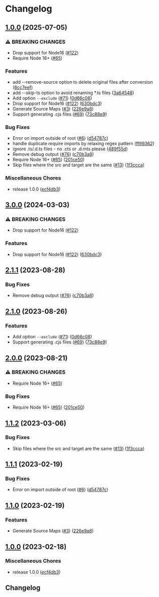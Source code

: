 # Changelog

## [1.0.0](https://github.com/jchip/ts2mjs/compare/v3.0.0...v1.0.0) (2025-07-05)


### ⚠ BREAKING CHANGES

* Drop support for Node16 ([#122](https://github.com/jchip/ts2mjs/issues/122))
* Require Node 16+ ([#65](https://github.com/jchip/ts2mjs/issues/65))

### Features

* add --remove-source option to delete original files after conversion ([6cc7eef](https://github.com/jchip/ts2mjs/commit/6cc7eef5d7daa52b025d266a631e670f5e00cf7e))
* add --skip-ts option to avoid renaming *.ts files ([3a64548](https://github.com/jchip/ts2mjs/commit/3a64548ffa5055925c89ed346f7927db68a80b18))
* Add option `--exclude` ([#71](https://github.com/jchip/ts2mjs/issues/71)) ([0d66c08](https://github.com/jchip/ts2mjs/commit/0d66c086da16fdce562d6eaed8635ee9b7247032))
* Drop support for Node16 ([#122](https://github.com/jchip/ts2mjs/issues/122)) ([630bdc3](https://github.com/jchip/ts2mjs/commit/630bdc3cde664c6f94a2a219ded21cf2700a4681))
* Generate Source Maps ([#3](https://github.com/jchip/ts2mjs/issues/3)) ([226e9a8](https://github.com/jchip/ts2mjs/commit/226e9a8c28736901ec3765cc5aacb28669e8e30b))
* Support generating .cjs files ([#69](https://github.com/jchip/ts2mjs/issues/69)) ([73c88e9](https://github.com/jchip/ts2mjs/commit/73c88e9e5f6eef4ce007e53afe3f9b95c1e5e196))


### Bug Fixes

* Error on import outside of root ([#6](https://github.com/jchip/ts2mjs/issues/6)) ([d54787c](https://github.com/jchip/ts2mjs/commit/d54787c368536c85172ca7e8397d86331679db43))
* handle duplicate require imports by relaxing regex pattern ([ff99362](https://github.com/jchip/ts2mjs/commit/ff993625a2ee14a73387123ce803db041b18fafe))
* ignore .ts/.d.ts files - no .cts or .d.mts please ([489f55d](https://github.com/jchip/ts2mjs/commit/489f55d5905c1aee9aefa70279e4af06e2de2b18))
* Remove debug output ([#76](https://github.com/jchip/ts2mjs/issues/76)) ([c70b3a8](https://github.com/jchip/ts2mjs/commit/c70b3a85e7761c55523bd41becb6c28d78758010))
* Require Node 16+ ([#65](https://github.com/jchip/ts2mjs/issues/65)) ([201ce50](https://github.com/jchip/ts2mjs/commit/201ce50ddf02b721fd7c1255b9f80ecc9171661f))
* Skip files where the src and target are the same ([#13](https://github.com/jchip/ts2mjs/issues/13)) ([1f3ccca](https://github.com/jchip/ts2mjs/commit/1f3ccca067e550df5601fc5821ffb1de25251e2f))


### Miscellaneous Chores

* release 1.0.0 ([ecf4db3](https://github.com/jchip/ts2mjs/commit/ecf4db3dab534b5490fb3f9f5720669419e704db))

## [3.0.0](https://github.com/streetsidesoftware/ts2mjs/compare/v2.1.1...v3.0.0) (2024-03-03)


### ⚠ BREAKING CHANGES

* Drop support for Node16 ([#122](https://github.com/streetsidesoftware/ts2mjs/issues/122))

### Features

* Drop support for Node16 ([#122](https://github.com/streetsidesoftware/ts2mjs/issues/122)) ([630bdc3](https://github.com/streetsidesoftware/ts2mjs/commit/630bdc3cde664c6f94a2a219ded21cf2700a4681))

## [2.1.1](https://github.com/streetsidesoftware/ts2mjs/compare/v2.1.0...v2.1.1) (2023-08-28)


### Bug Fixes

* Remove debug output ([#76](https://github.com/streetsidesoftware/ts2mjs/issues/76)) ([c70b3a8](https://github.com/streetsidesoftware/ts2mjs/commit/c70b3a85e7761c55523bd41becb6c28d78758010))

## [2.1.0](https://github.com/streetsidesoftware/ts2mjs/compare/v2.0.0...v2.1.0) (2023-08-26)


### Features

* Add option `--exclude` ([#71](https://github.com/streetsidesoftware/ts2mjs/issues/71)) ([0d66c08](https://github.com/streetsidesoftware/ts2mjs/commit/0d66c086da16fdce562d6eaed8635ee9b7247032))
* Support generating .cjs files ([#69](https://github.com/streetsidesoftware/ts2mjs/issues/69)) ([73c88e9](https://github.com/streetsidesoftware/ts2mjs/commit/73c88e9e5f6eef4ce007e53afe3f9b95c1e5e196))

## [2.0.0](https://github.com/streetsidesoftware/ts2mjs/compare/v1.1.2...v2.0.0) (2023-08-21)


### ⚠ BREAKING CHANGES

* Require Node 16+ ([#65](https://github.com/streetsidesoftware/ts2mjs/issues/65))

### Bug Fixes

* Require Node 16+ ([#65](https://github.com/streetsidesoftware/ts2mjs/issues/65)) ([201ce50](https://github.com/streetsidesoftware/ts2mjs/commit/201ce50ddf02b721fd7c1255b9f80ecc9171661f))

## [1.1.2](https://github.com/streetsidesoftware/ts2mjs/compare/v1.1.1...v1.1.2) (2023-03-06)


### Bug Fixes

* Skip files where the src and target are the same ([#13](https://github.com/streetsidesoftware/ts2mjs/issues/13)) ([1f3ccca](https://github.com/streetsidesoftware/ts2mjs/commit/1f3ccca067e550df5601fc5821ffb1de25251e2f))

## [1.1.1](https://github.com/streetsidesoftware/ts2mjs/compare/v1.1.0...v1.1.1) (2023-02-19)


### Bug Fixes

* Error on import outside of root ([#6](https://github.com/streetsidesoftware/ts2mjs/issues/6)) ([d54787c](https://github.com/streetsidesoftware/ts2mjs/commit/d54787c368536c85172ca7e8397d86331679db43))

## [1.1.0](https://github.com/streetsidesoftware/ts2mjs/compare/v1.0.0...v1.1.0) (2023-02-19)


### Features

* Generate Source Maps ([#3](https://github.com/streetsidesoftware/ts2mjs/issues/3)) ([226e9a8](https://github.com/streetsidesoftware/ts2mjs/commit/226e9a8c28736901ec3765cc5aacb28669e8e30b))

## [1.0.0](https://github.com/streetsidesoftware/ts2mjs/compare/v1.0.1...v1.0.0) (2023-02-18)


### Miscellaneous Chores

* release 1.0.0 ([ecf4db3](https://github.com/streetsidesoftware/ts2mjs/commit/ecf4db3dab534b5490fb3f9f5720669419e704db))

## Changelog
